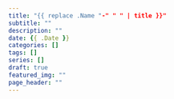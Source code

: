 ```yaml
---
title: "{{ replace .Name "-" " " | title }}"
subtitle: ""
description: ""
date: {{ .Date }}
categories: []
tags: []
series: []
draft: true
featured_img: ""
page_header: ""
---
```

